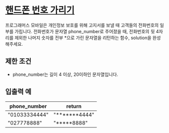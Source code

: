 # [핸드폰 번호 가리기](https://school.programmers.co.kr/learn/courses/30/lessons/12948)

프로그래머스 모바일은 개인정보 보호를 위해 고지서를 보낼 때 고객들의 전화번호의 일부를 가립니다.
전화번호가 문자열 phone_number로 주어졌을 때, 전화번호의 뒷 4자리를 제외한 나머지 숫자를 전부 \*으로 가린 문자열을 리턴하는 함수, solution을 완성해주세요.

## 제한 조건

- phone_number는 길이 4 이상, 20이하인 문자열입니다.

## 입출력 예

| phone_number  | return           |
| ------------- | ---------------- |
| "01033334444" | "**\*\*\***4444" |
| "027778888"   | "**\***8888"     |
